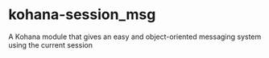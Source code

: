 kohana-session_msg
==================

A Kohana module that gives an easy and object-oriented messaging system using the current session